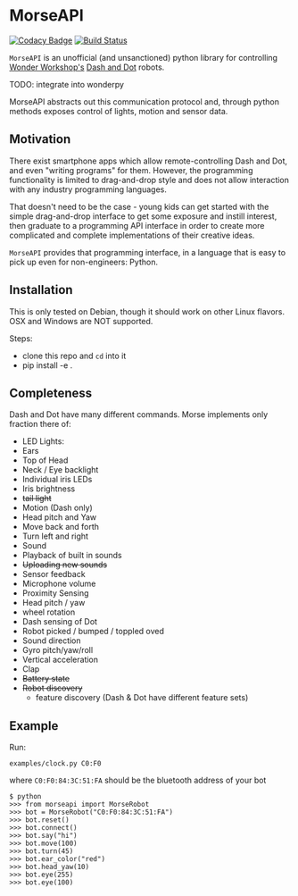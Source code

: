 # MorseAPI

[![Codacy Badge](https://api.codacy.com/project/badge/Grade/d4e13fe14b6b4f029ddb619c1fb3eebb)](https://www.codacy.com/app/avrabe/morseapi?utm_source=github.com&amp;utm_medium=referral&amp;utm_content=avrabe/morseapi&amp;utm_campaign=Badge_Grade) 
[![Build Status](https://travis-ci.org/avrabe/morseapi.svg?branch=master)](https://travis-ci.org/avrabe/morseapi)

`MorseAPI` is an unofficial (and unsanctioned) python library for controlling
[Wonder Workshop's](https://www.makewonder.com/)
[Dash and Dot](https://www.makewonder.com/?gclid=CPOO8bC8k8oCFdaRHwodPeMIZg)
robots.


TODO: integrate into wonderpy

MorseAPI abstracts out this communication protocol and, through python methods
exposes control of lights, motion and sensor data.


## Motivation
There exist smartphone apps which allow remote-controlling Dash and Dot, and even "writing programs" for them.
However, the programming functionality is limited to drag-and-drop style and does not allow interaction with
any industry programming languages.

That doesn't need to be the case - young kids can get started with the simple
drag-and-drop interface to get some exposure and instill interest, then graduate to a programming API interface in order
to create more complicated and complete implementations of their creative ideas.

`MorseAPI` provides that programming interface, in a language that is easy to pick up even for non-engineers: Python.

## Installation
This is only tested on Debian, though it should work on other Linux flavors. OSX and Windows are NOT supported.

Steps:

 * clone this repo and `cd` into it
 * pip install -e . 

## Completeness
Dash and Dot have many different commands. Morse implements only fraction there of:

 * LED Lights:
  * Ears
  * Top of Head
  * Neck / Eye backlight
  * Individual iris LEDs
  * Iris brightness
  * ~~tail light~~
 * Motion (Dash only)
  * Head pitch and Yaw
  * Move back and forth
  * Turn left and right
 * Sound
  * Playback of built in sounds
  * ~~Uploading new sounds~~
 * Sensor feedback
  * Microphone volume
  * Proximity Sensing
  * Head pitch / yaw
  * wheel rotation
  * Dash sensing of Dot
  * Robot picked / bumped / toppled oved
  * Sound direction
  * Gyro pitch/yaw/roll
  * Vertical acceleration
  * Clap
  * ~~Battery state~~
 * ~~Robot discovery~~
   * feature discovery (Dash & Dot have different feature sets)


## Example
Run:

```
examples/clock.py C0:F0
```

where `C0:F0:84:3C:51:FA` should be the bluetooth address of your bot

```
$ python
>>> from morseapi import MorseRobot
>>> bot = MorseRobot("C0:F0:84:3C:51:FA")
>>> bot.reset()
>>> bot.connect()
>>> bot.say("hi")
>>> bot.move(100)
>>> bot.turn(45)
>>> bot.ear_color("red")
>>> bot.head_yaw(10)
>>> bot.eye(255)
>>> bot.eye(100)
```
